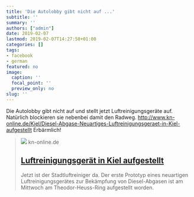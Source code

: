 ```yaml
---
title: 'Die Autolobby gibt nicht auf ...'
subtitle: ''
summary: ''
authors: ["admin"]
date: 2019-02-07
lastmod: 2019-02-07T14:27:58+01:00
categories: []
tags:
- facebook
- german
featured: no
image:
  caption: ''
  focal_point: ''
  preview_only: no
slug: ''
---
```

Die Autolobby gibt nicht auf und stellt jetzt Luftreinigungsgeräte auf. Natürlich blockieren sie nebenbei damit den Radweg.  http://www.kn-online.de/Kiel/Diesel-Abgase-Neuartiges-Luftreinigungsgeraet-in-Kiel-aufgestellt
Erbärmlich!
> [![](https://mar.prod.image.rndtech.de/var/storage/images/kn/kiel/diesel-abgase-neuartiges-luftreinigungsgeraet-in-kiel-aufgestellt/713285368-5-ger-DE/Luftreinigungsgeraet-in-Kiel-aufgestellt_reference_2_1.jpg)](http://www.kn-online.de/Kiel/Diesel-Abgase-Neuartiges-Luftreinigungsgeraet-in-Kiel-aufgestellt)
> kn-online.de
> ## [Luftreinigungsgerät in Kiel aufgestellt ](http://www.kn-online.de/Kiel/Diesel-Abgase-Neuartiges-Luftreinigungsgeraet-in-Kiel-aufgestellt)
>
>Jetzt ist der Stadtluftreiniger da. Der erste Prototyp eines neuartigen Luftreinigungsgerätes zur Bekämpfung von Diesel-Abgasen ist am Mittwoch am Theodor-Heuss-Ring aufgestellt worden.


